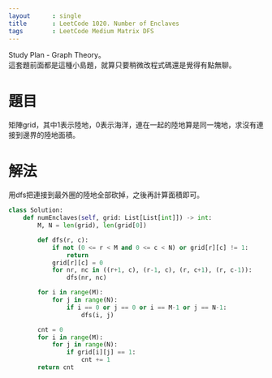 ```yaml
---
layout      : single
title       : LeetCode 1020. Number of Enclaves
tags 		: LeetCode Medium Matrix DFS
---
```

Study Plan - Graph Theory。  
這套題前面都是這種小島題，就算只要稍微改程式碼還是覺得有點無聊。   

# 題目
矩陣grid，其中1表示陸地，0表示海洋，連在一起的陸地算是同一塊地，求沒有連接到邊界的陸地面積。

# 解法
用dfs把連接到最外圈的陸地全部砍掉，之後再計算面積即可。

```python
class Solution:
    def numEnclaves(self, grid: List[List[int]]) -> int:
        M, N = len(grid), len(grid[0])

        def dfs(r, c):
            if not (0 <= r < M and 0 <= c < N) or grid[r][c] != 1:
                return
            grid[r][c] = 0
            for nr, nc in ((r+1, c), (r-1, c), (r, c+1), (r, c-1)):
                dfs(nr, nc)

        for i in range(M):
            for j in range(N):
                if i == 0 or j == 0 or i == M-1 or j == N-1:
                    dfs(i, j)

        cnt = 0
        for i in range(M):
            for j in range(N):
                if grid[i][j] == 1:
                    cnt += 1
        return cnt
```
